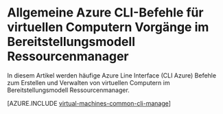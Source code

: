 <properties
    pageTitle="Grundlegende CLI-Befehle für Windows virtueller Computer Vorgänge | Microsoft Azure"
    description="Grundlegende Azure CLI-Befehle zum Erstellen und Verwalten von Windows-virtuellen Computern in Azure Ressourcenmanager"
    services="virtual-machines-windows"
    documentationCenter=""
    authors="dlepow"
    manager="timlt"
    editor=""
    tags="azure-resource-manager,azure-service-management"/>

<tags
    ms.service="virtual-machines-windows"
    ms.devlang="na"
    ms.topic="article"
    ms.tgt_pltfrm="vm-windows"
    ms.workload="infrastructure-services"
    ms.date="08/23/2016"
    ms.author="danlep"/>

# <a name="common-azure-cli-commands-for-virtual-machine-tasks-in-the-resource-manager-deployment-model"></a>Allgemeine Azure CLI-Befehle für virtuellen Computern Vorgänge im Bereitstellungsmodell Ressourcenmanager 

In diesem Artikel werden häufige Azure Line Interface (CLI Azure) Befehle zum Erstellen und Verwalten von virtuellen Computern im Bereitstellungsmodell Ressourcenmanager. 

[AZURE.INCLUDE [virtual-machines-common-cli-manage](../../includes/virtual-machines-common-cli-manage.md)]
